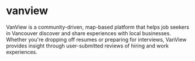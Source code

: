 # vanview
VanView is a community-driven, map-based platform that helps job seekers in Vancouver discover and share experiences with local businesses. Whether you're dropping off resumes or preparing for interviews, VanView provides insight through user-submitted reviews of hiring and work experiences.
